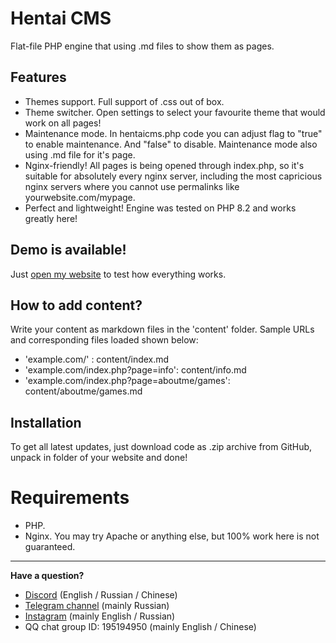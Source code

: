 # Hentai CMS
Flat-file PHP engine that using .md files to show them as pages.

## Features
- Themes support. Full support of .css out of box.
- Theme switcher. Open settings to select your favourite theme that would work on all pages!
- Maintenance mode. In hentaicms.php code you can adjust flag to "true" to enable maintenance. And "false" to disable. Maintenance mode also using .md file for it's page.
- Nginx-friendly! All pages is being opened through index.php, so it's suitable for absolutely every nginx server, including the most capricious nginx servers where you cannot use permalinks like yourwebsite.com/mypage.
- Perfect and lightweight! Engine was tested on PHP 8.2 and works greatly here!

## Demo is available!
Just [open my website](https://felixfester.prtcl.icu/index.php) to test how everything works.

## How to add content?
Write your content as markdown files in the 'content' folder.
Sample URLs and corresponding files loaded shown below:
* 'example.com/' : content/index.md
* 'example.com/index.php?page=info': content/info.md
* 'example.com/index.php?page=aboutme/games': content/aboutme/games.md

## Installation
To get all latest updates, just download code as .zip archive from GitHub, unpack in folder of your website and done!

# Requirements
- PHP.
- Nginx. You may try Apache or anything else, but 100% work here is not guaranteed.

---

**Have a question?**
- [Discord](https://discord.gg/35wCQmp9) (English / Russian / Chinese)
- [Telegram channel](https://t.me/+fgCDiyU802s1NWZi) (mainly Russian)
- [Instagram](https://instagram.com/felixfester) (mainly English / Russian)
- QQ chat group ID: 195194950 (mainly English / Chinese)
